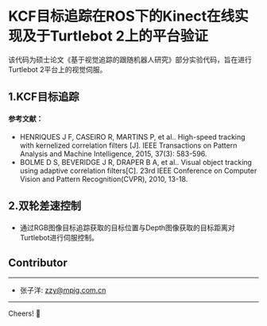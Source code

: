 # KCF目标追踪在ROS下的Kinect在线实现及于Turtlebot 2上的平台验证
   该代码为硕士论文《基于视觉追踪的跟随机器人研究》部分实验代码，旨在进行Turtlebot 2平台上的视觉伺服。
## 1.KCF目标追踪
#### 参考文献：
* HENRIQUES J F, CASEIRO R, MARTINS P, et al.. High-speed tracking with kernelized correlation filters [J]. IEEE Transactions on Pattern Analysis and Machine Intelligence, 2015, 37(3): 583-596.
* BOLME D S, BEVERIDGE J R, DRAPER B A, et al.. Visual object tracking using adaptive correlation filters[C]. 23rd IEEE Conference on Computer Vision and Pattern Recognition(CVPR), 2010, 13-18.
## 2.双轮差速控制
#### 
* 通过RGB图像目标追踪获取的目标位置与Depth图像获取的目标距离对Turtlebot进行伺服控制。

## Contributor
-------------------
- 张子洋: [zzy@mpig.com.cn](zzy@mpig.com.cn)

---------
Cheers!
:panda_face:
